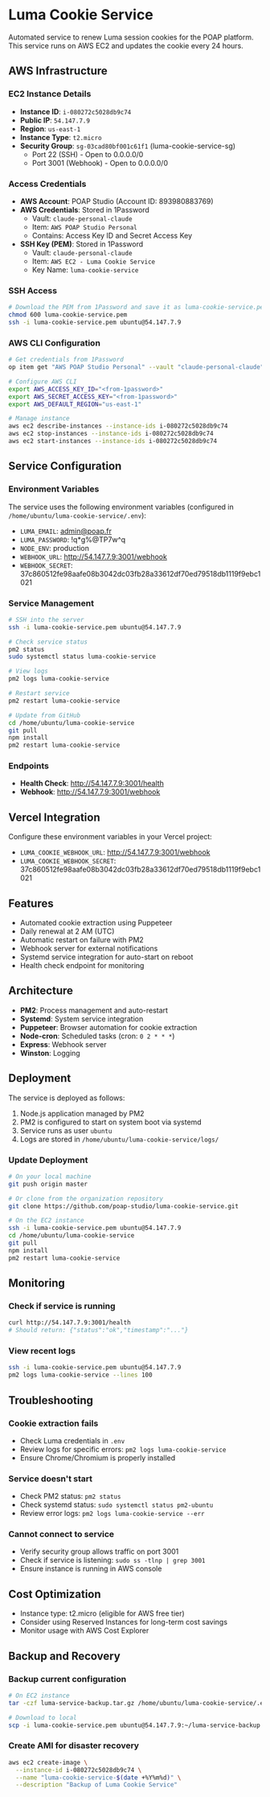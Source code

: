 # Luma Cookie Service

Automated service to renew Luma session cookies for the POAP platform. This service runs on AWS EC2 and updates the cookie every 24 hours.

## AWS Infrastructure

### EC2 Instance Details
- **Instance ID**: `i-080272c5028db9c74`
- **Public IP**: `54.147.7.9`
- **Region**: `us-east-1`
- **Instance Type**: `t2.micro`
- **Security Group**: `sg-03cad80bf001c61f1` (luma-cookie-service-sg)
  - Port 22 (SSH) - Open to 0.0.0.0/0
  - Port 3001 (Webhook) - Open to 0.0.0.0/0

### Access Credentials
- **AWS Account**: POAP Studio (Account ID: 893980883769)
- **AWS Credentials**: Stored in 1Password
  - Vault: `claude-personal-claude`
  - Item: `AWS POAP Studio Personal`
  - Contains: Access Key ID and Secret Access Key
- **SSH Key (PEM)**: Stored in 1Password
  - Vault: `claude-personal-claude`
  - Item: `AWS EC2 - Luma Cookie Service`
  - Key Name: `luma-cookie-service`

### SSH Access
```bash
# Download the PEM from 1Password and save it as luma-cookie-service.pem
chmod 600 luma-cookie-service.pem
ssh -i luma-cookie-service.pem ubuntu@54.147.7.9
```

### AWS CLI Configuration
```bash
# Get credentials from 1Password
op item get "AWS POAP Studio Personal" --vault "claude-personal-claude"

# Configure AWS CLI
export AWS_ACCESS_KEY_ID="<from-1password>"
export AWS_SECRET_ACCESS_KEY="<from-1password>"
export AWS_DEFAULT_REGION="us-east-1"

# Manage instance
aws ec2 describe-instances --instance-ids i-080272c5028db9c74
aws ec2 stop-instances --instance-ids i-080272c5028db9c74
aws ec2 start-instances --instance-ids i-080272c5028db9c74
```

## Service Configuration

### Environment Variables
The service uses the following environment variables (configured in `/home/ubuntu/luma-cookie-service/.env`):
- `LUMA_EMAIL`: admin@poap.fr
- `LUMA_PASSWORD`: !q*g%@TP7w^q
- `NODE_ENV`: production
- `WEBHOOK_URL`: http://54.147.7.9:3001/webhook
- `WEBHOOK_SECRET`: 37c860512fe98aafe08b3042dc03fb28a33612df70ed79518db1119f9ebc1021

### Service Management
```bash
# SSH into the server
ssh -i luma-cookie-service.pem ubuntu@54.147.7.9

# Check service status
pm2 status
sudo systemctl status luma-cookie-service

# View logs
pm2 logs luma-cookie-service

# Restart service
pm2 restart luma-cookie-service

# Update from GitHub
cd /home/ubuntu/luma-cookie-service
git pull
npm install
pm2 restart luma-cookie-service
```

### Endpoints
- **Health Check**: http://54.147.7.9:3001/health
- **Webhook**: http://54.147.7.9:3001/webhook

## Vercel Integration

Configure these environment variables in your Vercel project:
- `LUMA_COOKIE_WEBHOOK_URL`: http://54.147.7.9:3001/webhook
- `LUMA_COOKIE_WEBHOOK_SECRET`: 37c860512fe98aafe08b3042dc03fb28a33612df70ed79518db1119f9ebc1021

## Features

- Automated cookie extraction using Puppeteer
- Daily renewal at 2 AM (UTC)
- Automatic restart on failure with PM2
- Webhook server for external notifications
- Systemd service integration for auto-start on reboot
- Health check endpoint for monitoring

## Architecture

- **PM2**: Process management and auto-restart
- **Systemd**: System service integration  
- **Puppeteer**: Browser automation for cookie extraction
- **Node-cron**: Scheduled tasks (cron: `0 2 * * *`)
- **Express**: Webhook server
- **Winston**: Logging

## Deployment

The service is deployed as follows:
1. Node.js application managed by PM2
2. PM2 is configured to start on system boot via systemd
3. Service runs as user `ubuntu`
4. Logs are stored in `/home/ubuntu/luma-cookie-service/logs/`

### Update Deployment
```bash
# On your local machine
git push origin master

# Or clone from the organization repository
git clone https://github.com/poap-studio/luma-cookie-service.git

# On the EC2 instance
ssh -i luma-cookie-service.pem ubuntu@54.147.7.9
cd /home/ubuntu/luma-cookie-service
git pull
npm install
pm2 restart luma-cookie-service
```

## Monitoring

### Check if service is running
```bash
curl http://54.147.7.9:3001/health
# Should return: {"status":"ok","timestamp":"..."}
```

### View recent logs
```bash
ssh -i luma-cookie-service.pem ubuntu@54.147.7.9
pm2 logs luma-cookie-service --lines 100
```

## Troubleshooting

### Cookie extraction fails
- Check Luma credentials in `.env`
- Review logs for specific errors: `pm2 logs luma-cookie-service`
- Ensure Chrome/Chromium is properly installed

### Service doesn't start
- Check PM2 status: `pm2 status`
- Check systemd status: `sudo systemctl status pm2-ubuntu`
- Review error logs: `pm2 logs luma-cookie-service --err`

### Cannot connect to service
- Verify security group allows traffic on port 3001
- Check if service is listening: `sudo ss -tlnp | grep 3001`
- Ensure instance is running in AWS console

## Cost Optimization

- Instance type: t2.micro (eligible for AWS free tier)
- Consider using Reserved Instances for long-term cost savings
- Monitor usage with AWS Cost Explorer

## Backup and Recovery

### Backup current configuration
```bash
# On EC2 instance
tar -czf luma-service-backup.tar.gz /home/ubuntu/luma-cookie-service/.env

# Download to local
scp -i luma-cookie-service.pem ubuntu@54.147.7.9:~/luma-service-backup.tar.gz .
```

### Create AMI for disaster recovery
```bash
aws ec2 create-image \
  --instance-id i-080272c5028db9c74 \
  --name "luma-cookie-service-$(date +%Y%m%d)" \
  --description "Backup of Luma Cookie Service"
```